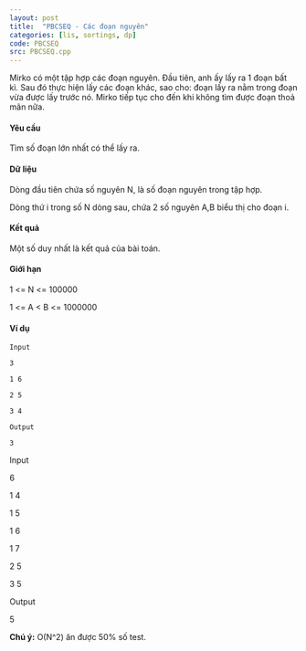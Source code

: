 ```yaml
---
layout: post
title:  "PBCSEQ - Các đoạn nguyên"
categories: [lis, sortings, dp]
code: PBCSEQ
src: PBCSEQ.cpp
---
```




Mirko có một tập hợp các đoạn nguyên. Đầu tiên, anh ấy lấy ra 1 đoạn bất kì. Sau đó thực hiện lấy các đoạn khác, sao cho: đoạn lấy ra nằm trong đoạn vừa được lấy trước nó. Mirko tiếp tục cho đến khi không tìm được đoạn thoả mãn nữa.

#### Yêu cầu

Tìm số đoạn lớn nhất có thể lấy ra.

#### Dữ liệu

Dòng đầu tiên chứa số nguyên N, là số đoạn nguyên trong tập hợp.

Dòng thứ i trong số N dòng sau, chứa 2 số nguyên A,B biểu thị cho đoạn i.

#### Kết quả

Một số duy nhất là kết quả của bài toán.

#### Giới hạn

1 <= N <= 100000

1 <= A < B <= 1000000

#### Ví dụ

```
Input

3

1 6

2 5

3 4
 
Output

3

```
Input

6

1 4

1 5

1 6

1 7 

2 5 

3 5
 
Output

5

**Chú ý:** O(N^2) ăn được 50% số test. 
	


```


```

<!--more-->

